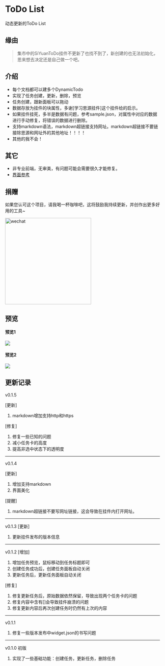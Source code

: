 # ToDo List

动态更新的ToDo List

## 缘由

> 集市中的SiYuanToDo挂件不更新了也找不到了，新创建的也无法初始化，思来想去决定还是自己做一个吧。


## 介绍
* 每个文档都可以建多个DynamicTodo
* 实现了任务创建，更新，删除，预览
* 任务创建，跟新面板可以拖动
* 数据存放为挂件的块属性，多谢[学习思源挂件]这个挂件给的启示。
* 如果挂件挂死，多半是数据有问题，参考sample.json，对属性中对应的数据进行手动修复，将错误的数据进行删除。
* 支持markdown语法，markdown超链接支持网址。markdown超链接不要链接除思源和网址外的其他地址！！！！
* 其他的我不会！

## 其它

* 非专业前端，无审美，有问题可能会需要很久才能修复。
* [界面参考](https://dribbble.com/shots/14552329--Exploration-Task-Management-Dashboard/attachments/6241009?mode=media)

## 捐赠

如果您认可这个项目，请我喝一杯咖啡吧，这将鼓励我持续更新，并创作出更多好用的工具~

<div>
<img src="https://cdn.jsdelivr.net/gh/hito0512/ImageStore/zs.jpg" alt="wechat" style="width:280px;height:280px;" />
</div>


## 预览

#### 预览1
<div>
<img src="https://cdn.jsdelivr.net/gh/hito0512/ImageStore/1.png"  />
</div>


#### 预览2
<div>
<img src="https://cdn.jsdelivr.net/gh/hito0512/ImageStore/2.png"  />
</div>


## 更新记录
v0.1.5

[更新]

1. markdown增加支持http和https

[修复]

1. 修复一些已知的问题
2. 减小任务卡的高度
3. 提高非选中状态下的透明度

---
v0.1.4

[更新]
1. 增加支持markdown
2. 界面美化

[提醒]
1. markdown超链接不要写网址链接，这会导致在挂件内打开网址。

---
v0.1.3
[更新]
1. 更新挂件发布的版本信息

---
v0.1.2
[增加]
1. 增加任务预览，鼠标移动到任务标题即可
2. 创建任务成功后，创建任务面板自动关闭
3. 更新任务后，更新任务面板自动关闭

[修复]
1. 修复更新任务后，原始数据依然保留，导致出现两个任务卡的问题
2. 修复内容中含有[]会导致挂件崩溃的问题
3. 修复更新内容后再次创建任务时仍然有上次的内容

---
v0.1.1
1. 修复一些版本发布中widget.json的书写问题

---
v0.1.0 初版
1. 实现了一些基础功能：创建任务，更新任务，删除任务
   
